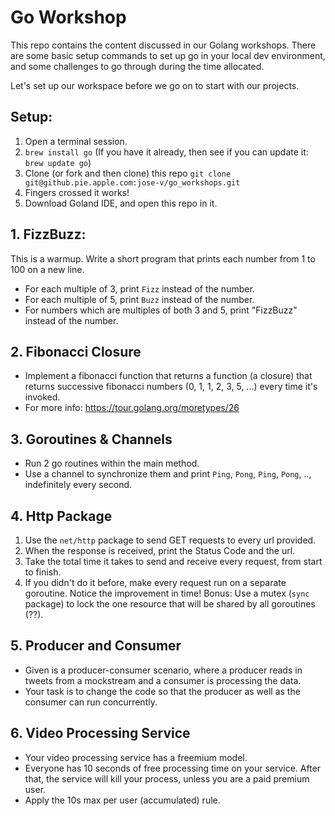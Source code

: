 # Go Workshop

This repo contains the content discussed in our Golang workshops. There are some basic setup commands to set up go in 
your local dev environment, and some challenges to go through during the time allocated.

Let's set up our workspace before we go on to start with our projects.

## Setup:

1. Open a terminal session.
2. `brew install go` (If you have it already, then see if you can update it: `brew update go`)
3. Clone (or fork and then clone) this repo `git clone git@github.pie.apple.com:jose-v/go_workshops.git`
4. Fingers crossed it works!
5. Download Goland IDE, and open this repo in it.


## 1. FizzBuzz: 

This is a warmup. Write a short program that prints each number from 1 to 100 on a new line. 
- For each multiple of 3, print `Fizz` instead of the number. 
- For each multiple of 5, print `Buzz` instead of the number. 
- For numbers which are multiples of both 3 and 5, print "FizzBuzz" instead of the number.


## 2. Fibonacci Closure

- Implement a fibonacci function that returns a function (a closure) that returns successive fibonacci numbers (0, 1, 1, 2, 3, 5, ...) every time it's invoked.
- For more info: https://tour.golang.org/moretypes/26


## 3. Goroutines & Channels

- Run 2 go routines within the main method.
- Use a channel to synchronize them and print `Ping`, `Pong`, `Ping`, `Pong`, .., indefinitely every second.


## 4. Http Package

1. Use the `net/http` package to send GET requests to every url provided.
2. When the response is received, print the Status Code and the url.
3. Take the total time it takes to send and receive every request, from start to finish.
4. If you didn't do it before, make every request run on a separate goroutine. Notice the improvement in time!
Bonus: Use a mutex (`sync` package) to lock the one resource that will be shared by all goroutines (??).


## 5. Producer and Consumer

- Given is a producer-consumer scenario, where a producer reads in tweets from a mockstream and a consumer is processing the data.
- Your task is to change the code so that the producer as well as the consumer can run concurrently.


## 6. Video Processing Service

- Your video processing service has a freemium model. 
- Everyone has 10 seconds of free processing time on your service. After that, the service will kill your process, unless you are a paid premium user.
- Apply the 10s max per user (accumulated) rule.

